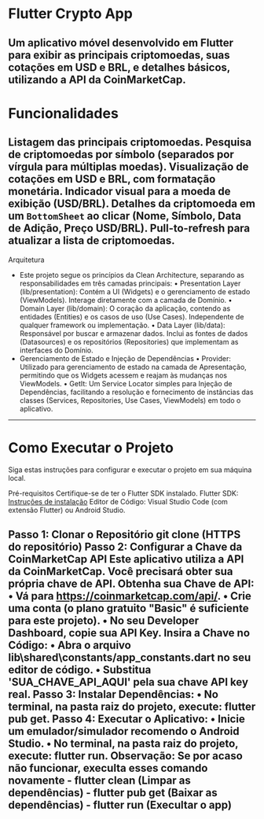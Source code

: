 # Flutter Crypto App

   Um aplicativo móvel desenvolvido em Flutter para exibir as principais criptomoedas, suas cotações em USD e BRL, e detalhes básicos, utilizando a API da CoinMarketCap.
-------------------------------------------------------------------------------------------------------------------------------------------------------------------------------------
# Funcionalidades

 Listagem das principais criptomoedas.
 Pesquisa de criptomoedas por símbolo (separados por vírgula para múltiplas moedas).
 Visualização de cotações em USD e BRL, com formatação monetária.
 Indicador visual para a moeda de exibição (USD/BRL).
 Detalhes da criptomoeda em um `BottomSheet` ao clicar (Nome, Símbolo, Data de Adição, Preço USD/BRL).
 Pull-to-refresh para atualizar a lista de criptomoedas.
-------------------------------------------------------------------------------------------------------------------------------------------------------------------------------------
Arquitetura

- Este projeto segue os princípios da Clean Architecture, separando as responsabilidades em três camadas principais:
   • Presentation Layer (lib/presentation): Contém a UI (Widgets) e o gerenciamento de estado (ViewModels). Interage diretamente com a camada de Domínio.
   • Domain Layer (lib/domain): O coração da aplicação, contendo as entidades (Entities) e os casos de uso (Use Cases). Independente de qualquer framework ou implementação.
   • Data Layer (lib/data): Responsável por buscar e armazenar dados. Inclui as fontes de dados (Datasources) e os repositórios (Repositories) que implementam as interfaces do 	Domínio.
- Gerenciamento de Estado e Injeção de Dependências
   • Provider: Utilizado para gerenciamento de estado na camada de Apresentação, permitindo que os Widgets acessem e reajam às mudanças nos ViewModels.
   • GetIt: Um Service Locator simples para Injeção de Dependências, facilitando a resolução e fornecimento de instâncias das classes (Services, Repositories, Use Cases, 		ViewModels) em todo o aplicativo.
-------------------------------------------------------------------------------------------------------------------------------------------------------------------------------------
# Como Executar o Projeto

Siga estas instruções para configurar e executar o projeto em sua máquina local.

Pré-requisitos
   Certifique-se de ter o Flutter SDK instalado.
   Flutter SDK: [Instruções de instalação](https://flutter.dev/docs/get-started/install)
   Editor de Código: Visual Studio Code (com extensão Flutter) ou Android Studio.

Passo 1: Clonar o Repositório
  git clone (HTTPS do repositório)
Passo 2: Configurar a Chave da CoinMarketCap API
   Este aplicativo utiliza a API da CoinMarketCap. Você precisará obter sua própria chave de API.
      Obtenha sua Chave de API:
	  • Vá para https://coinmarketcap.com/api/.
	  • Crie uma conta (o plano gratuito "Basic" é suficiente para este projeto).
	  • No seu Developer Dashboard, copie sua API Key.
      Insira a Chave no Código:
	  • Abra o arquivo lib\shared\constants/app_constants.dart no seu editor de código.
	  • Substitua 'SUA_CHAVE_API_AQUI' pela sua chave API key real.
Passo 3: Instalar Dependências:
	  • No terminal, na pasta raiz do projeto, execute: flutter pub get.
Passo 4: Executar o Aplicativo:
	  • Inicie um emulador/simulador recomendo o Android Studio.
	  • No terminal, na pasta raiz do projeto, execute: flutter run.
   Observação: Se por acaso não funcionar, execulta esses comando novamente
      - flutter clean (Limpar as dependências)
      - flutter pub get (Baixar as dependências)
      - flutter run (Execultar o app)
-------------------------------------------------------------------------------------------------------------------------------------------------------------------------------------
